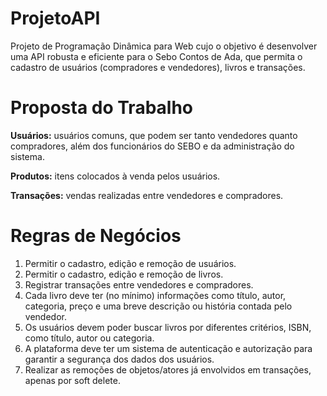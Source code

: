 # ProjetoAPI

Projeto de Programação Dinâmica para Web cujo o objetivo é desenvolver uma API robusta e eficiente para o Sebo Contos de Ada, que permita o cadastro de usuários (compradores e vendedores), livros e transações.

# Proposta do Trabalho

**Usuários:** usuários comuns, que podem ser tanto vendedores quanto compradores, além dos funcionários do SEBO e da administração do sistema.
<br/>

**Produtos:** itens colocados à venda pelos usuários.
<br/>

**Transações:** vendas realizadas entre vendedores e compradores.
<br/>

# Regras de Negócios

1) Permitir o cadastro, edição e remoção de usuários.
2) Permitir o cadastro, edição e remoção de livros.
3) Registrar transações entre vendedores e compradores.
4) Cada livro deve ter (no mínimo) informações como título, autor, categoria, preço e uma breve descrição ou história contada pelo vendedor.
5) Os usuários devem poder buscar livros por diferentes critérios, ISBN, como título, autor ou categoria.
6) A plataforma deve ter um sistema de autenticação e autorização para garantir a segurança dos dados dos usuários.
7) Realizar as remoções de objetos/atores já envolvidos em transações, apenas por soft delete.


